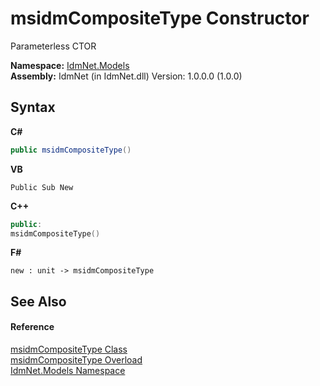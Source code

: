 # msidmCompositeType Constructor 
 

Parameterless CTOR

**Namespace:**&nbsp;<a href="N_IdmNet_Models">IdmNet.Models</a><br />**Assembly:**&nbsp;IdmNet (in IdmNet.dll) Version: 1.0.0.0 (1.0.0)

## Syntax

**C#**<br />
``` C#
public msidmCompositeType()
```

**VB**<br />
``` VB
Public Sub New
```

**C++**<br />
``` C++
public:
msidmCompositeType()
```

**F#**<br />
``` F#
new : unit -> msidmCompositeType
```


## See Also


#### Reference
<a href="T_IdmNet_Models_msidmCompositeType">msidmCompositeType Class</a><br /><a href="Overload_IdmNet_Models_msidmCompositeType__ctor">msidmCompositeType Overload</a><br /><a href="N_IdmNet_Models">IdmNet.Models Namespace</a><br />
